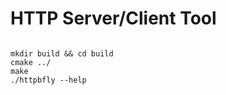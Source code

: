 # HTTP Server/Client Tool

<pre><code>
mkdir build && cd build
cmake ../
make
./httpbfly --help
</code></pre>